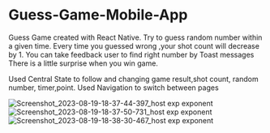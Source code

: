 ﻿# Guess-Game-Mobile-App

 Guess Game created with React Native.
 Try to guess random number within a given time.
 Every time you guessed wrong ,your shot count will decrease by 1.
 You can take feedback user to find right number by Toast messages
 There is a little surprise when you win game.
 
 Used Central State to follow and changing game result,shot count, random number, timer,point.
 Used Navigation to switch between pages

![Screenshot_2023-08-19-18-37-44-397_host exp exponent](https://github.com/gulsunn/Guess-Game-with-React-Native/assets/118558364/84908ba5-0fd4-4749-884f-3ffb511773cd)
![Screenshot_2023-08-19-18-37-50-731_host exp exponent](https://github.com/gulsunn/Guess-Game-with-React-Native/assets/118558364/782c7dc3-2738-42a4-ab31-2b1b4dc06cc1)
![Screenshot_2023-08-19-18-38-30-467_host exp exponent](https://github.com/gulsunn/Guess-Game-with-React-Native/assets/118558364/25516442-b485-49a4-b2c1-1af95af0e6db)





